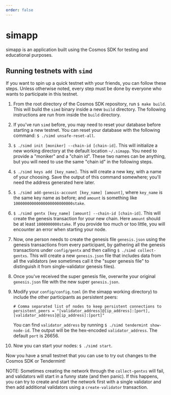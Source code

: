 ```yaml
---
order: false
---
```


# simapp

simapp is an application built using the Cosmos SDK for testing and educational purposes.

## Running testnets with `simd`

If you want to spin up a quick testnet with your friends, you can follow these steps.
Unless otherwise noted, every step must be done by everyone who wants to participate
in this testnet.

1. From the root directory of the Cosmos SDK repository, run `$ make build`. This will build the
    `simd` binary inside a new `build` directory. The following instructions are run from inside
    the `build` directory.
2. If you've run `simd` before, you may need to reset your database before starting a new
    testnet. You can reset your database with the following command: `$ ./simd unsafe-reset-all`.
3. `$ ./simd init [moniker] --chain-id [chain-id]`. This will initialize a new working directory
    at the default location `~/.simapp`. You need to provide a "moniker" and a "chain id". These
    two names can be anything, but you will need to use the same "chain id" in the following steps.
4. `$ ./simd keys add [key_name]`. This will create a new key, with a name of your choosing.
    Save the output of this command somewhere; you'll need the address generated here later.
5. `$ ./simd add-genesis-account [key_name] [amount]`, where `key_name` is the same key name as
    before; and `amount` is something like `10000000000000000000000000stake`.
6. `$ ./simd gentx [key_name] [amount] --chain-id [chain-id]`. This will create the genesis
    transaction for your new chain. Here `amount` should be at least `1000000000stake`. If you
    provide too much or too little, you will encounter an error when starting your node.
7. Now, one person needs to create the genesis file `genesis.json` using the genesis transactions
   from every participant, by gathering all the genesis transactions under `config/gentx` and then
   calling `$ ./simd collect-gentxs`. This will create a new `genesis.json` file that includes data
   from all the validators (we sometimes call it the "super genesis file" to distinguish it from
   single-validator genesis files).
8. Once you've received the super genesis file, overwrite your original `genesis.json` file with
    the new super `genesis.json`.
9. Modify your `config/config.toml` (in the simapp working directory) to include the other participants as
    persistent peers:

    ```
    # Comma separated list of nodes to keep persistent connections to
    persistent_peers = "[validator_address]@[ip_address]:[port],[validator_address]@[ip_address]:[port]"
    ```

    You can find `validator_address` by running `$ ./simd tendermint show-node-id`. The output will
    be the hex-encoded `validator_address`. The default `port` is 26656.
10. Now you can start your nodes: `$ ./simd start`.

Now you have a small testnet that you can use to try out changes to the Cosmos SDK or Tendermint!

NOTE: Sometimes creating the network through the `collect-gentxs` will fail, and validators will start
in a funny state (and then panic). If this happens, you can try to create and start the network first
with a single validator and then add additional validators using a `create-validator` transaction.
